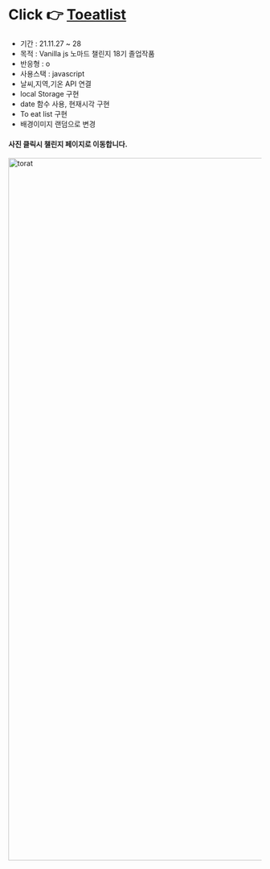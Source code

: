 # Click 👉 <a href ="https://awesomeyelim.github.io/Toeatlist/">Toeatlist</a>
- 기간 : 21.11.27 ~ 28
- 목적 : Vanilla js 노마드 챌린지 18기 졸업작품
- 반응형 : o
- 사용스택 : javascript
- 날씨,지역,기온 API 연결
- local Storage 구현
- date 함수 사용, 현재시각 구현
- To eat list 구현
- 배경이미지 랜덤으로 변경


#### 사진 클릭시 챌린지 페이지로 이동합니다.
<a href="https://nomadcoders.co/community/thread/1506">
  <img width="1397" alt="torat" src="https://user-images.githubusercontent.com/93499143/147185244-db83a641-9391-4c01-9c72-b93b3e045598.png">
</a>
